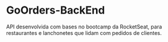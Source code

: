 # GoOrders-BackEnd
API desenvolvida com bases no bootcamp da RocketSeat, para restaurantes e lanchonetes que lidam com pedidos de clientes.
